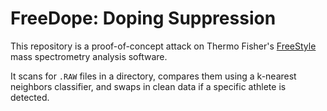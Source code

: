 # FreeDope:  Doping Suppression

This repository is a proof-of-concept attack on Thermo Fisher's [FreeStyle](https://www.thermofisher.com/us/en/home/technical-resources/technical-reference-library/mass-spectrometry-support-center/liquid-chromatography-mass-spectrometry-software-support/freestyle-software-support/freestyle-software-support-getting-started.html) mass spectrometry analysis software.

It scans for `.RAW` files in a directory, compares them using a k-nearest neighbors classifier, and swaps in clean data if a specific athlete is detected.
